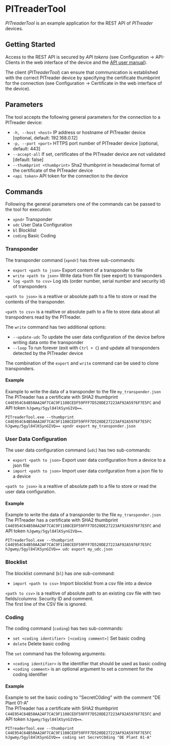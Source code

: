 ﻿# PITreaderTool

*PITreaderTool* is an example application for the REST API of *PITreader* devices.

## Getting Started

Access to the REST API is secured by *API tokens* (see Configuration -> API-Clients in the web interface of the device and the [API user manual](https://www.pilz.com/download/open/PITreader_REST_API_Operat_Man_1005365-DE-04.pdf)).

The client (*PITreaderTool*) can ensure that communication is established with the correct PITreader device by specifying the certificate thumbprint for the connection (see Configuration -> Certificate in the web interface of the device).

## Parameters

The tool accepts the following general parameters for the connection to a PITreader device:

- `-h, --host <host>` IP address or hostname of PITreader device [optional, default: 192.168.0.12]
- `-p, --port <port>` HTTPS port number of PITreader device [optional, default: 443]
- `--accept-all` If set, certificates of the PITreader device are not validated [default: false]
- `--thumbprint <thumbprint>` Sha2 thumbprint in hexadecimal format of the certificate of the PITreader device
- `<api token>` API token for the connection to the device

## Commands

Following the general parameters one of the commands can be passed to the tool for execution:

- `xpndr` Transponder
- `udc` User Data Configuration
- `bl` Blocklist
- `coding` Basic Coding

### Transponder

The transponder command (`xpndr`) has three sub-commands:

- `export <path to json>`  Export content of a transponder to file
- `write <path to json>`   Write data from file (see export) to transponders
- `log <path to csv>`      Log ids (order number, serial number and security id) of transponders

`<path to json>` is a realtive or absolute path to a file to store or read the contents of the transponder.

`<path to csv>` is a realtive or absolute path to a file to store data about all transpodners read by the PITreader.

The `write` command has two additional options:

- `--update-udc` To update the user data configuration of the device before writing data onto the transponder
- `--loop` To run forever (exit with `Ctrl + C`) and update all transponders detected by the PITreader device

The combination of the `export` and `write` command can be used to clone transponders.

#### Example

Example to write the data of a transponder to the file `my_transponder.json`\
The PITreader has a certificate with SHA2 thumbprint `C44E954C64B50AA2AF7CAC9F1108CEDF59FFF7D520DE27223AF92A5976F7E5FC` and API token `hJgwmy/5gyl84lKSynGIVQ==`.

    PITreaderTool.exe --thumbprint C44E954C64B50AA2AF7CAC9F1108CEDF59FFF7D520DE27223AF92A5976F7E5FC hJgwmy/5gyl84lKSynGIVQ== xpndr export my_transponder.json


### User Data Configuration

The user data configuration command (`udc`) has two sub-commands:

- `export <path to json>`  Export user data configuration from a device to a json file
- `import <path to json>`  Import user data confguration from a json file to a device

`<path to json>` is a realtive of absolute path to a file to store or read the user data configuration.

#### Example

Example to write the data of a transponder to the file `my_transponder.json`\
The PITreader has a certificate with SHA2 thumbprint `C44E954C64B50AA2AF7CAC9F1108CEDF59FFF7D520DE27223AF92A5976F7E5FC` and API token `hJgwmy/5gyl84lKSynGIVQ==`.

    PITreaderTool.exe --thumbprint C44E954C64B50AA2AF7CAC9F1108CEDF59FFF7D520DE27223AF92A5976F7E5FC hJgwmy/5gyl84lKSynGIVQ== udc export my_udc.json


### Blocklist

The blocklist command (`bl`) has one sub-command:

- `import <path to csv>` Import blocklist from a csv file into a device

`<path to csv>` is a realtive of absolute path to an existing csv file with two fields/columns: Security ID and comment.\
The first line of the CSV file is ignored.


### Coding

The coding command (`coding`) has two sub-commands:

- `set <coding identifier> [<coding comment>]` Set basic coding
- `delete` Delete basic coding

The `set` command has the following arguments:

- `<coding identifier>` is the identifier that should be used as basic coding
- `<coding comment>` is an optional argument to set a comment for the coding identifier

#### Example

Example to set the basic coding to "SecretC0ding" with the comment "DE Plant 01-A"\
The PITreader has a certificate with SHA2 thumbprint `C44E954C64B50AA2AF7CAC9F1108CEDF59FFF7D520DE27223AF92A5976F7E5FC` and API token `hJgwmy/5gyl84lKSynGIVQ==`.

    PITreaderTool.exe --thumbprint C44E954C64B50AA2AF7CAC9F1108CEDF59FFF7D520DE27223AF92A5976F7E5FC hJgwmy/5gyl84lKSynGIVQ== coding set SecretC0ding "DE Plant 01-A"

